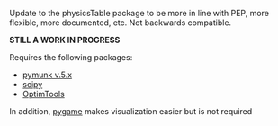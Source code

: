 Update to the physicsTable package to be more in line with PEP, more flexible,
more documented, etc. Not backwards compatible.

**STILL A WORK IN PROGRESS**

Requires the following packages:

* [pymunk v.5.x](http://www.pymunk.org/en/latest/)
* [scipy](https://www.scipy.org/)
* [OptimTools](https://github.com/kasmith/OptimTools)

In addition, [pygame](http://www.pygame.org/news) makes visualization easier but is not required
